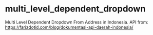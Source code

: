 # multi_level_dependent_dropdown
 Multi Level Dependent Dropdown From Address in Indonesia. API from: https://farizdotid.com/blog/dokumentasi-api-daerah-indonesia/
